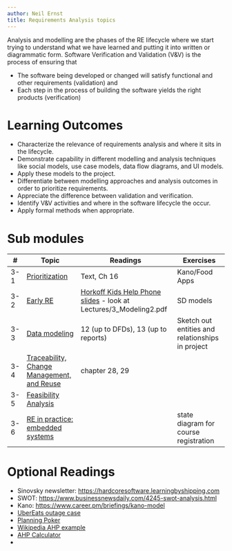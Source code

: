```yaml
---
author: Neil Ernst
title: Requirements Analysis topics 
---
```


Analysis and modelling are the phases of the RE lifecycle where we start trying to understand what we have learned and putting it into written or diagrammatic form. Software Verification and Validation (V&V) is the process of ensuring that 

- The software being developed or changed will satisfy functional and other requirements (validation) and 
- Each step in the process of building the software yields the right products (verification) 


# Learning Outcomes
- Characterize the relevance of requirements analysis and where it sits in the lifecycle.
- Demonstrate capability in different modelling and analysis techniques like social models, use case models, data flow diagrams, and UI models. 
- Apply these models to the project. 
- Differentiate between modelling approaches and analysis outcomes in order to prioritize requirements.
- Appreciate the difference between validation and verification.
- Identify V&V activities and where in the software lifecycle the occur.
- Apply formal methods when appropriate.

# Sub modules

| #   | Topic                                                                             | Readings                                                                                               | Exercises      |
| --- | --------------------------------------------------------------------------------- | ------------------------------------------------------------------------------------------------------ | -------------- |
| 3-1 | [Prioritization](Requirements_prioritization.pdf)                                 | Text, Ch 16                                                                                            | Kano/Food Apps |
| 3-2 | [Early RE](early-phase_requirements_engineering.pdf)                              | [Horkoff Kids Help Phone slides](https://zenodo.org/record/4621265) - look at Lectures/3_Modeling2.pdf | SD models      |
| 3-3 | [Data modeling](Data%20and%20process%20modeling%20--%20Structured%20Analysis.pdf) | 12 (up to DFDs),           13  (up to reports)                                                                            |      Sketch out entities and relationships in project          |
| 3-4 | [Traceability, Change Management, and Reuse](change%20management%20.pdf)                                        |         chapter 28, 29                                                                                               |                |
| 3-5 | [Feasibility Analysis](Feasibility%20studies.pdf)                                 |                                                                                                        |                |
| 3-6 | [RE in practice: embedded systems](embedded.md)                                                  |                                                                                                        |         state diagram for course registration       |



# Optional Readings

- Sinovsky newsletter: https://hardcoresoftware.learningbyshipping.com
- SWOT: https://www.businessnewsdaily.com/4245-swot-analysis.html
- Kano: https://www.career.pm/briefings/kano-model
- [UberEats outage case](https://twitter.com/GergelyOrosz/status/1502947315279187979) 
- [Planning Poker](https://en.wikipedia.org/wiki/Planning_poker)
- [Wikipedia AHP example](https://en.wikipedia.org/wiki/Analytic_hierarchy_process_–_car_example)
- [AHP Calculator](https://bpmsg.com/ahp/ahp-calc.php?n=3&t=AHP+priorities&c[0]=Usability&c[1]=Security&c[2]=Speed)
- 
